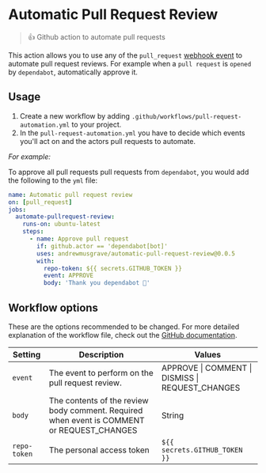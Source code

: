 # Automatic Pull Request Review

> 👍 Github action to automate pull requests

This action allows you to use any of the `pull_request` [webhook event](https://help.github.com/en/articles/events-that-trigger-workflows#webhook-events) to automate pull request reviews. For example when a `pull request` is `opened` by `dependabot`, automatically approve it.

## Usage

1. Create a new workflow by adding `.github/workflows/pull-request-automation.yml` to your project.
2. In the `pull-request-automation.yml` you have to decide which events you'll act on and the actors pull requests to automate.

_For example:_

To approve all pull requests pull requests from `dependabot`, you would add the following to the `yml` file:

```yml
name: Automatic pull request review
on: [pull_request]
jobs:
  automate-pullrequest-review:
    runs-on: ubuntu-latest
    steps:
      - name: Approve pull request
        if: github.actor == 'dependabot[bot]'
        uses: andrewmusgrave/automatic-pull-request-review@0.0.5
        with:
          repo-token: ${{ secrets.GITHUB_TOKEN }}
          event: APPROVE
          body: 'Thank you dependabot 🎊'
```

## Workflow options

These are the options recommended to be changed. For more detailed explanation of the workflow file, check out the [GitHub documentation](https://help.github.com/en/articles/configuring-a-workflow#creating-a-workflow-file).

| Setting      | Description                                                                                | Values                                           |
| ------------ | ------------------------------------------------------------------------------------------ | ------------------------------------------------ |
| `event`      | The event to perform on the pull request review.                                           | APPROVE \| COMMENT \| DISMISS \| REQUEST_CHANGES |
| `body`       | The contents of the review body comment. Required when event is COMMENT or REQUEST_CHANGES | String                                           |
| `repo-token` | The personal access token                                                                  | `${{ secrets.GITHUB_TOKEN }}`                    |
